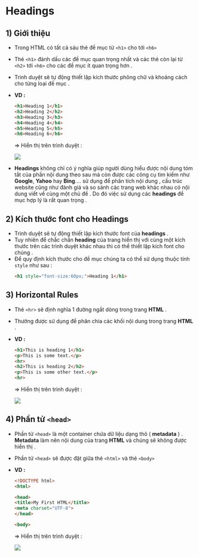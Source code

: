 # Headings
## **1) Giới thiệu**
- Trong HTML có tất cả sáu thẻ đề mục từ `<h1>` cho tới `<h6>`
- Thẻ `<h1>` đánh dấu các đề mục quan trọng nhất và các thẻ còn lại từ `<h2>` tới `<h6>` cho các đề mục ít quan trọng hơn .
- Trình duyệt sẽ tự động thiết lập kích thước phông chữ và khoảng cách cho từng loại đề mục .
- **VD :**
    ```html
    <h1>Heading 1</h1>
    <h2>Heading 2</h2>
    <h3>Heading 3</h3>
    <h4>Heading 4</h4>
    <h5>Heading 5</h5>
    <h6>Heading 6</h6>
    ```
    => Hiển thị trên trình duyệt :

    <img src=https://i.imgur.com/v9NkAVz.png>

- **Headings** không chỉ có ý nghĩa giúp người dùng hiểu được nội dung tóm tắt của phần nội dung theo sau mà còn được các công cụ tìm kiếm như **Google**, **Yahoo** hay **Bing**.... sử dụng để phân tích nội dung , cấu trúc website cũng như đánh giá và so sánh các trang web khác nhau có nội dung viết về cùng một chủ đề . Do đó việc sử dụng các **headings** đề mục hợp lý là rất quan trọng .
## **2) Kích thước font cho Headings**
- Trình duyệt sẽ tự động thiết lập kích thước font của **headings** . 
- Tuy nhiên để chắc chắn **heading** của trang hiển thị với cùng một kích thước trên các trình duyệt khác nhau thì có thể thiết lập kích font cho chúng .
- Để quy định kích thước cho đề mục chúng ta có thể sử dụng thuộc tính `style` như sau :
    ```html
    <h1 style="font-size:60px;">Heading 1</h1>
## **3) Horizontal Rules**
- Thẻ `<hr>` sẽ định nghĩa 1 đường ngắt dòng trong trang **HTML** .
- Thường được sử dụng để phân chia các khối nội dung trong trang **HTML** .
- **VD :**
    ```html
    <h1>This is heading 1</h1>
    <p>This is some text.</p>
    <hr>
    <h2>This is heading 2</h2>
    <p>This is some other text.</p>
    <hr>
    ```
    => Hiển thị trên trình duyệt :

    <img src=https://i.imgur.com/DStK7LN.png>

## **4) Phần tử `<head>`**
- Phần tử `<head>` là một container chứa dữ liệu dạng thô ( **metadata** ) . **Metadata** làm nên nội dung của trang **HTML** và chúng sẽ không được hiển thị .
- Phần tử `<head>` sẽ được đặt giữa thẻ `<html>` và thẻ `<body>`
- **VD :**
    ```html
    <!DOCTYPE html>
    <html>

    <head>
    <title>My First HTML</title>
    <meta charset="UTF-8">
    </head>

    <body>
    ```
    => Hiển thị trên trình duyệt :

    <img src=https://i.imgur.com/vBnKeva.png>

